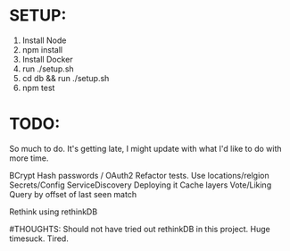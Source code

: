 # SETUP:

1. Install Node
2. npm install
2. Install Docker
3. run ./setup.sh
4. cd db && run ./setup.sh
5. npm test

# TODO:
So much to do. It's getting late, I might update with what I'd like to do with more time.

BCrypt Hash passwords / OAuth2
Refactor tests.
Use locations/relgion
Secrets/Config
ServiceDiscovery
Deploying it
Cache layers
Vote/Liking
Query by offset of last seen match

Rethink using rethinkDB

#THOUGHTS:
Should not have tried out rethinkDB in this project. Huge timesuck.
Tired.